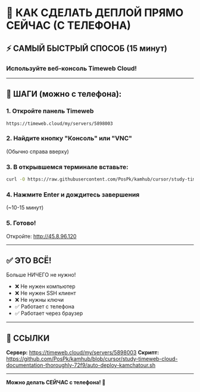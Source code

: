 # 🚀 КАК СДЕЛАТЬ ДЕПЛОЙ ПРЯМО СЕЙЧАС (С ТЕЛЕФОНА)

## ⚡ САМЫЙ БЫСТРЫЙ СПОСОБ (15 минут)

### Используйте веб-консоль Timeweb Cloud!

---

## 📱 ШАГИ (можно с телефона):

### 1. Откройте панель Timeweb
```
https://timeweb.cloud/my/servers/5898003
```

### 2. Найдите кнопку "Консоль" или "VNC"
(Обычно справа вверху)

### 3. В открывшемся терминале вставьте:
```bash
curl -O https://raw.githubusercontent.com/PosPk/kamhub/cursor/study-timeweb-cloud-documentation-thoroughly-72f9/auto-deploy-kamchatour.sh && bash auto-deploy-kamchatour.sh
```

### 4. Нажмите Enter и дождитесь завершения
(~10-15 минут)

### 5. Готово!
Откройте: http://45.8.96.120

---

## ✅ ЭТО ВСЁ!

Больше НИЧЕГО не нужно!
- ❌ Не нужен компьютер
- ❌ Не нужен SSH клиент
- ❌ Не нужны ключи
- ✅ Работает с телефона
- ✅ Работает через браузер

---

## 🎯 ССЫЛКИ

**Сервер:** https://timeweb.cloud/my/servers/5898003
**Скрипт:** https://github.com/PosPk/kamhub/blob/cursor/study-timeweb-cloud-documentation-thoroughly-72f9/auto-deploy-kamchatour.sh

---

**Можно делать СЕЙЧАС с телефона! 📱**
